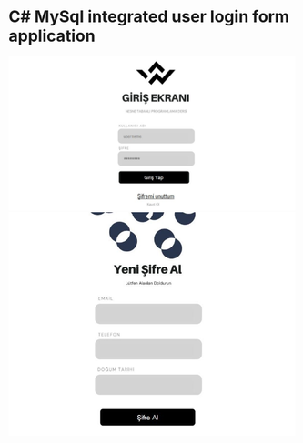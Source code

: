 # C# MySql integrated user login form application

![login-images](https://github.com/muhammedgmbsg/User_Login_and_password_reminder/blob/main/WindowsFormsApp2/Ekran%20Al%C4%B1nt%C4%B1s%C4%B1.JPG)
![password-reminder](https://github.com/muhammedgmbsg/User_Login_and_password_reminder/blob/main/WindowsFormsApp2/Ekran%20Al%C4%B1nt%C4%B1s%C4%B12.JPG)
